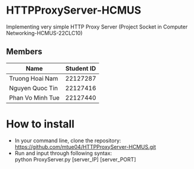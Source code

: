 # HTTPProxyServer-HCMUS
Implementing very simple HTTP Proxy Server (Project Socket in Computer Networking-HCMUS-22CLC10)

## Members
|       Name       |  Student ID  |
|------------------|--------------|
|  Truong Hoai Nam |   22127287   |
|  Nguyen Quoc Tin |   22127416   |
| Phan Vo Minh Tue |   22127440   |

# How to install
- In your command line, clone the repository:  
https://github.com/mtue04/HTTPProxyServer-HCMUS.git
- Run and input through following syntax:   
python ProxyServer.py [server_IP] [server_PORT]
